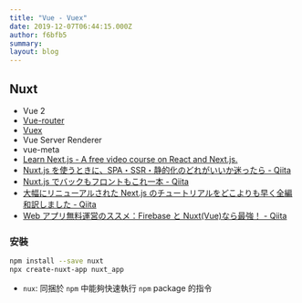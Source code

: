 ```yaml
---
title: "Vue - Vuex"
date: 2019-12-07T06:44:15.000Z
author: f6bfb5
summary:
layout: blog
---
```


## Nuxt

- Vue 2
- [Vue-router](https://router.vuejs.org/)
- [Vuex](https://vuex.vuejs.org/)
- Vue Server Renderer
- vue-meta
- [Learn Next.js - A free video course on React and Next.js.](https://masteringnextjs.com/)
- [Nuxt.js を使うときに、SPA・SSR・静的化のどれがいいか迷ったら - Qiita](https://qiita.com/nishinoshake/items/f42e2f03663b00b5886d)
- [Nuxt.js でバックもフロントもこれ一本 - Qiita](https://qiita.com/kawaMk4/items/298f95f751540b96d39b)
- [大幅にリニューアルされた Next.js のチュートリアルをどこよりも早く全編和訳しました - Qiita](https://qiita.com/thesugar/items/01896c1faa8241e6b1bc)
- [Web アプリ無料運営のススメ：Firebase と Nuxt(Vue)なら最強！ - Qiita](https://qiita.com/y_kawase/items/fb9f747d88af151f981a)

### 安裝

```bash
npm install --save nuxt
npx create-nuxt-app nuxt_app
```

- `nux`: 同捆於 `npm` 中能夠快速執行 `npm` package 的指令
